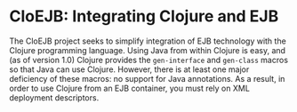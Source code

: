 CloEJB: Integrating Clojure and EJB
===================================

The CloEJB project seeks to simplify integration of EJB technology with the
Clojure programming language.  Using Java from within Clojure is easy, and (as
of version 1.0) Clojure provides the `gen-interface` and `gen-class` macros so
that Java can use Clojure.  However, there is at least one major deficiency of
these macros: no support for Java annotations.  As a result, in order to use
Clojure from an EJB container, you must rely on XML deployment descriptors.
